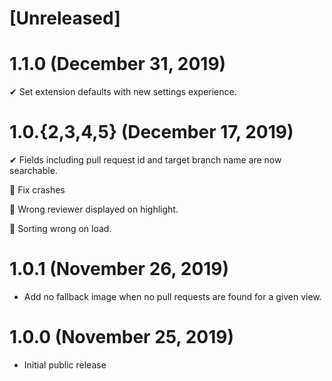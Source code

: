 # [Unreleased]

# 1.1.0 (December 31, 2019)

✔ Set extension defaults with new settings experience.

# 1.0.{2,3,4,5} (December 17, 2019)

✔ Fields including pull request id and target branch name are now searchable.

🐛 Fix crashes

🐛 Wrong reviewer displayed on highlight.

🐛 Sorting wrong on load.

# 1.0.1 (November 26, 2019)

- Add no fallback image when no pull requests are found for a given view.

# 1.0.0 (November 25, 2019)

- Initial public release
